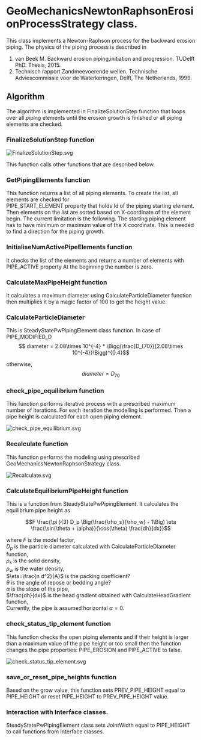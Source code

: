 # GeoMechanicsNewtonRaphsonErosionProcessStrategy class.

This class implements a Newton-Raphson process for the backward erosion piping. The physics of the piping process is
described in

1. van Beek M. Backward erosion piping,initiation and progression. TUDelft PhD. Thesis, 2015.
2. Technisch rapport Zandmeevoerende wellen. Technische Adviescommissie
   voor de Waterkeringen, Delft, The Netherlands, 1999.

## Algorithm

The algorithm is implemented in FinalizeSolutionStep function that loops over all piping elements until the erosion
growth is finished or all piping elements are checked.

### FinalizeSolutionStep function

![FinalizeSolutionStep.svg](FinalizeSolutionStep.svg)

This function calls other functions that are described below.

### GetPipingElements function

This function returns a list of all piping elements. To create the list, all elements are checked for  
PIPE_START_ELEMENT property that holds Id of the piping starting element.
Then elements on the list are sorted based on X-coordinate of the element begin.
The current limitation is the following. The starting piping element has to have minimum or maximum value of the X
coordinate. This is needed to find a direction for the piping growth.

### InitialiseNumActivePipeElements function

It checks the list of the elements and returns a number of elements with PIPE_ACTIVE property At the beginning the
number is zero.

### CalculateMaxPipeHeight function

It calculates a maximum diameter using CalculateParticleDiameter function then multiplies it by a magic factor of 100 to
get the height value.

### CalculateParticleDiameter

This is SteadyStatePwPipingElement class function. In case of PIPE_MODIFIED_D
$$ diameter = 2.08\times 10^{-4} * \Bigg(\frac{D_{70}}{2.08\times 10^{-4}}\Bigg)^{0.4}$$

otherwise, $$diameter = D_{70}$$

### check_pipe_equilibrium function

This function performs iterative process with a prescribed maximum number of iterations. For each iteration the
modelling is
performed. Then a pipe height is calculated for each open piping element.

![check_pipe_equilibrium.svg](check_pipe_equilibrium.svg)

### Recalculate function

This function performs the modeling using prescribed GeoMechanicsNewtonRaphsonStrategy class.

![Recalculate.svg](Recalculate.svg)

### CalculateEquilibriumPipeHeight function

This is a function from SteadyStatePwPipingElement. It calculates the equilibrium pipe height as

$$F \frac{\pi }{3} D_p \Big(\frac{\rho_s}{\rho_w} - 1\Big) \eta
\frac{\sin(\theta + \alpha)}{\cos(\theta)  \frac{dh}{dx}}$$

where $F$ is the model factor,\
$D_p$ is the particle diameter calculated with CalculateParticleDiameter function,\
$\rho_s$ is the solid density,\
$\rho_w$ is the water density,\
$\eta=\frac{n d^2}{A}$ is the packing coefficient?\
$\theta$ is the angle of repose or bedding angle?\
$\alpha$ is the slope of the pipe,\
$\frac{dh}{dx}$ is the head gradient obtained with CalculateHeadGradient function,\
Currently, the pipe is assumed horizontal $\alpha = 0$.

### check_status_tip_element function

This function checks the open piping elements and if their height is larger than a maximum value of the pipe height or
too small then the function changes the pipe properties: PIPE_EROSION and PIPE_ACTIVE to false.

![check_status_tip_element.svg](check_status_tip_element.svg)

### save_or_reset_pipe_heights function

Based on the grow value, this function sets PREV_PIPE_HEIGHT equal to PIPE_HEIGHT or reset PIPE_HEIGHT to
PREV_PIPE_HEIGHT value.

### Interaction with Interface classes.

SteadyStatePwPipingElement class sets JointWidth equal to PIPE_HEIGHT to call functions from Interface classes. 

